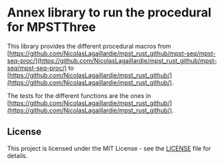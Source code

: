 # Annex library to run the procedural for MPSTThree

This library provides the different procedural macros from [https://github.com/NicolasLagaillardie/mpst_rust_github/mpst-seq/mpst-seq-proc/](https://github.com/NicolasLagaillardie/mpst_rust_github/mpst-seq/mpst-seq-proc/) to [https://github.com/NicolasLagaillardie/mpst_rust_github/](https://github.com/NicolasLagaillardie/mpst_rust_github/).

The tests for the different functions are the ones in [https://github.com/NicolasLagaillardie/mpst_rust_github/](https://github.com/NicolasLagaillardie/mpst_rust_github/).

## License

This project is licensed under the MIT License - see the [LICENSE](LICENSE) file for details.
